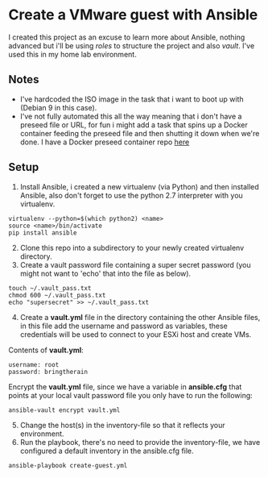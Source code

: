 # Create a VMware guest with Ansible
I created this project as an excuse to learn more about Ansible, nothing advanced but i'll be using *roles* to structure the project and also *vault*. I've used this in my home lab environment.

## Notes
* I've hardcoded the ISO image in the task that i want to boot up with (Debian 9 in this case).
* I've not fully automated this all the way meaning that i don't have a preseed file or URL, for fun i might add a task that spins up a Docker container feeding the preseed file and then shutting it down when we're done. I have a Docker preseed container repo [here](https://github.com/mikejoh/docker-preseeder)

## Setup

1. Install Ansible, i created a new virtualenv (via Python) and then installed Ansible, also don't forget to use the python 2.7 interpreter with you virtualenv.
```
virtualenv --python=$(which python2) <name>
source <name>/bin/activate
pip install ansible
```
2. Clone this repo into a subdirectory to your newly created virtualenv directory.
3. Create a vault password file containing a super secret password (you might not want to 'echo' that into the file as below).
```
touch ~/.vault_pass.txt
chmod 600 ~/.vault_pass.txt
echo "supersecret" >> ~/.vault_pass.txt
```
4. Create a **vault.yml** file in the directory containing the other Ansible files, in this file add the username and password as variables, these credentials will be used to connect to your ESXi host and create VMs.

Contents of **vault.yml**:
```
username: root
password: bringtherain
```

Encrypt the **vault.yml** file, since we have a variable in **ansible.cfg** that points at your local vault password file you only have to run the following:
```
ansible-vault encrypt vault.yml
```

5. Change the host(s) in the inventory-file so that it reflects your environment.
6. Run the playbook, there's no need to provide the inventory-file, we have configured a default inventory in the ansible.cfg file.
```
ansible-playbook create-guest.yml
```
